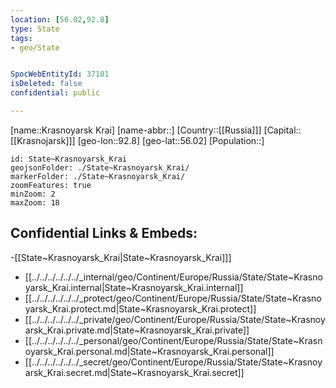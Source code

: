 ```yaml
---
location: [56.02,92.8]
type: State
tags:
- geo/State


SpocWebEntityId: 37101
isDeleted: false
confidential: public

---
```

[name::Krasnoyarsk Krai]
[name-abbr::]
[Country::[[Russia]]]
[Capital::[[Krasnojarsk]]]
[geo-lon::92.8]
[geo-lat::56.02]
[Population::]



```leaflet
id: State~Krasnoyarsk_Krai
geojsonFolder: ./State~Krasnoyarsk_Krai/
markerFolder: ./State~Krasnoyarsk_Krai/
zoomFeatures: true 
minZoom: 2 
maxZoom: 18
```


## Confidential Links & Embeds: 
-[[State~Krasnoyarsk_Krai|State~Krasnoyarsk_Krai]]] 
- [[../../../../../../_internal/geo/Continent/Europe/Russia/State/State~Krasnoyarsk_Krai.internal|State~Krasnoyarsk_Krai.internal]] 
- [[../../../../../../_protect/geo/Continent/Europe/Russia/State/State~Krasnoyarsk_Krai.protect.md|State~Krasnoyarsk_Krai.protect]] 
- [[../../../../../../_private/geo/Continent/Europe/Russia/State/State~Krasnoyarsk_Krai.private.md|State~Krasnoyarsk_Krai.private]] 
- [[../../../../../../_personal/geo/Continent/Europe/Russia/State/State~Krasnoyarsk_Krai.personal.md|State~Krasnoyarsk_Krai.personal]] 
- [[../../../../../../_secret/geo/Continent/Europe/Russia/State/State~Krasnoyarsk_Krai.secret.md|State~Krasnoyarsk_Krai.secret]] 
